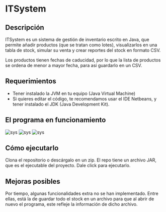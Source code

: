 # ITSystem

## Descripción

ITSystem es un sistema de gestión de inventario escrito en Java, que permite añadir productos (que se tratan como lotes), visualizarlos en una tabla de stock, simular su venta y crear reportes del stock en formato CSV. 

Los productos tienen fechas de caducidad, por lo que la lista de productos se ordena de menor a mayor fecha, para así guardarlo en un CSV.

## Requerimientos

- Tener instalado la JVM en tu equipo (Java Virtual Machine)
- Si quieres editar el código, te recomendamos usar el IDE Netbeans, y tener instalado el JDK (Java Development Kit).

## El programa en funcionamiento

![sys](https://i.imgur.com/S6M70wM.png)
![sys](https://i.imgur.com/jMeL9Kp.png)
![sys](https://i.imgur.com/rcMzP2K.png)

## Cómo ejecutarlo

Clona el repositorio o descárgalo en un zip. El repo tiene un archivo JAR, que es el ejecutable del proyecto. Dale click para ejecutarlo.

## Mejoras posibles

Por tiempo, algunas funcionalidades extra no se han implementado. Entre ellas, está la de guardar todo el stock en un archivo para que al abrir de nuevo el programa, este refleje la información de dicho archivo.
